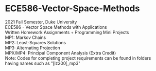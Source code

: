 # ECE586-Vector-Space-Methods
2021 Fall Semester, Duke University  
ECE586 - Vector Space Methods with Applications  
Written Homework Assignments + Programming Mini Projects  
MP1: Markov Chains  
MP2: Least-Squares Solutions  
MP3: Alternating Projection  
MPX/MP4: Principal Component Analysis (Extra Credit)  
Note: Codes for completing project requirements can be found in folders having names such as "[lz200]_mp3"  
